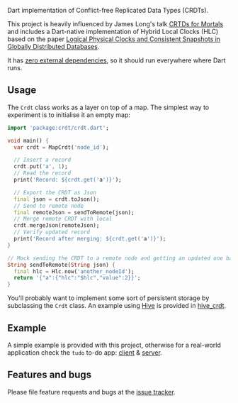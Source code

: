 Dart implementation of Conflict-free Replicated Data Types (CRDTs).

This project is heavily influenced by James Long's talk [CRTDs for Mortals](https://www.dotconferences.com/2019/12/james-long-crdts-for-mortals) and includes a Dart-native implementation of Hybrid Local Clocks (HLC) based on the paper [Logical Physical Clocks and Consistent Snapshots in Globally Distributed Databases](https://cse.buffalo.edu/tech-reports/2014-04.pdf).

It has [zero external dependencies](https://github.com/cachapa/crdt/blob/master/pubspec.yaml), so it should run everywhere where Dart runs.

## Usage

The `Crdt` class works as a layer on top of a map. The simplest way to experiment is to initialise it an empty map:

```dart
import 'package:crdt/crdt.dart';

void main() {
  var crdt = MapCrdt('node_id');

  // Insert a record
  crdt.put('a', 1);
  // Read the record
  print('Record: ${crdt.get('a')}');

  // Export the CRDT as Json
  final json = crdt.toJson();
  // Send to remote node
  final remoteJson = sendToRemote(json);
  // Merge remote CRDT with local
  crdt.mergeJson(remoteJson);
  // Verify updated record
  print('Record after merging: ${crdt.get('a')}');
}

// Mock sending the CRDT to a remote node and getting an updated one back
String sendToRemote(String json) {
  final hlc = Hlc.now('another_nodeId');
  return '{"a":{"hlc":"$hlc","value":2}}';
}
```

You'll probably want to implement some sort of persistent storage by subclassing the `Crdt` class. An example using [Hive](https://pub.dev/packages/hive) is provided in [hive_crdt](https://github.com/cachapa/hive_crdt).

## Example

A simple example is provided with this project, otherwise for a real-world application check the `tudo` to-do app: [client](https://github.com/cachapa/tudo/tree/master/app) & [server](https://github.com/cachapa/tudo/tree/master/server).

## Features and bugs

Please file feature requests and bugs at the [issue tracker](https://github.com/cachapa/crdt/issues).
